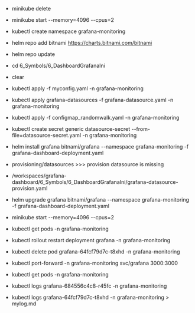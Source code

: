 - minikube delete
- minikube start --memory=4096 --cpus=2 
- kubectl create namespace grafana-monitoring 
- helm repo add bitnami https://charts.bitnami.com/bitnami  
- helm repo update 
- cd 6_Symbols/6_DashboardGrafanaIni
- clear

- kubectl apply -f myconfig.yaml -n grafana-monitoring 

- kubectl apply grafana-datasources -f grafana-datasource.yaml -n grafana-monitoring 
- kubectl apply -f configmap_randomwalk.yaml -n grafana-monitoring
- kubectl create secret generic datasource-secret --from-file=datasource-secret.yaml -n grafana-monitoring
- helm install grafana bitnami/grafana --namespace grafana-monitoring -f grafana-dashboard-deployment.yaml 


- provisioning/datasources >>> provision datasource is missing
- /workspaces/grafana-dashboard/6_Symbols/6_DashboardGrafanaIni/grafana-datasource-provision.yaml



- helm upgrade grafana bitnami/grafana --namespace grafana-monitoring -f grafana-dashboard-deployment.yaml 
- minikube start --memory=4096 --cpus=2 
- kubectl get pods -n grafana-monitoring
- kubectl rollout restart deployment grafana -n grafana-monitoring 
- kubectl delete pod grafana-64fcf79d7c-t8xhd  -n grafana-monitoring

- kubectl port-forward -n grafana-monitoring svc/grafana 3000:3000  


- kubectl get pods -n grafana-monitoring
- kubectl logs grafana-684556c4c8-r45fc  -n grafana-monitoring
- kubectl logs grafana-64fcf79d7c-t8xhd  -n grafana-monitoring > mylog.md

